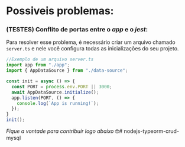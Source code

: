 # Possiveis problemas:

### (TESTES) Conflito de portas entre o *app* e o *jest*:
Para resolver esse problema, é necessário criar um arquivo chamado
``server.ts`` e nele você configura todas as inicializações do seu projeto.
```js
//Exemplo de um arquivo server.ts
import app from "./app";
import { AppDataSource } from "./data-source";

const init = async () => {
  const PORT = process.env.PORT || 3000;
  await AppDataSource.initialize();
  app.listen(PORT, () => {
    console.log(`App is running!`);
  });
}
init();
```

*Fique a vontade para contribuir logo abaixo* 🤓# nodejs-typeorm-crud-mysql
